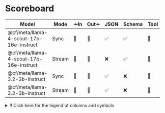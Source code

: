 # Scoreboard

| Model                                   | Mode   | ➛In   | Out➛   | JSON | Schema | Tool | Batch | File | Cite | Text | Probs | Limits | Usage | Finish |
| --------------------------------------- | ------ | ----- | ------ | ---- | ------ | ---- | ----- | ---- | ---- | ---- | ----- | ------ | ----- | ------ |
| @cf/meta/llama-4-scout-17b-16e-instruct | Sync   | 💬    | 💬     | ✅   | ✅     | 💨   | ❌    | ❌   | ❌   | 🌱📏  | ❌    | ❌     | ✅    | 💨     |
| @cf/meta/llama-4-scout-17b-16e-instruct | Stream | 💬    | 💬     | ❌   | ✅     | 💨   | ❌    | ❌   | ❌   | 🌱📏  | ❌    | ❌     | ✅    | 💨     |
| @cf/meta/llama-3.2-3b-instruct          | Sync   | 💬    | 💬     | ✅   | ❌     | 💨   | ❌    | ❌   | ❌   | 🌱📏  | ❌    | ❌     | ✅    | 💨     |
| @cf/meta/llama-3.2-3b-instruct          | Stream | 💬    | 💬     | ✅   | ❌     | 💨   | ❌    | ❌   | ❌   | 🌱📏  | ❌    | ❌     | ✅    | 💨     |
<details>
<summary>‼️ Click here for the legend of columns and symbols</summary>

- 🏠: Runs locally.
- Sync:   Runs synchronously, the reply is only returned once completely generated
- Stream: Streams the reply as it is generated. Occasionally less features are supported in this mode
- 🧠: Has chain-of-thought thinking process
    - Both redacted (Anthropic, Gemini, OpenAI) and explicit (Deepseek R1, Qwen3, etc)
    - Many models can be used in both mode. In this case they will have two rows, one with thinking and one
      without. It is frequent that certain functionalities are limited in thinking mode, like tool calling.
- ✅: Implemented and works great
- ❌: Not supported by genai. The provider may support it, but genai does not (yet). Please send a PR to add
  it!
- 💬: Text
- 📄: PDF: process a PDF as input, possibly with OCR
- 📸: Image: process an image as input; most providers support PNG, JPG, WEBP and non-animated GIF, or generate images
- 🎤: Audio: process an audio file (e.g. MP3, WAV, Flac, Opus) as input, or generate audio
- 🎥: Video: process a video (e.g. MP4) as input, or generate a video (e.g. Veo 3)
- 💨: Feature is flaky (Tool calling) or inconsistent (Usage is not always reported)
- 🪨: Tool calling can be forced; aka you can force the model to call a tool. This is great.
- 🧐: Tool calling is **not** biased towards the first value in an enum. This is good. If the provider doesn't
	have this, be mindful of the order of the values presented in the prompt!
- 💥: Tool calling is indecisive. When unsure about an answer, it'll call both options. This is good.
- 🌐: Country where the company is located
- JSON and Schema: ability to output JSON in free form, or with a forced schema specified as a Go struct
- Tool: Tool calling, using [genai.ToolDef](https://pkg.go.dev/github.com/maruel/genai#ToolDef); best is ✅🪨🧐💥
- Batch: Process asynchronously batches during off peak hours at a discounts
- Text: Text features
    - '🌱': Seed option for deterministic output
    - '📏': MaxTokens option to cap the amount of returned tokens
    - '🛑': Stop sequence to stop generation when a token is generated
- File: Upload and store large files via a separate API
- Cite: Citation generation from a provided document, specially useful for RAG
- Probs: Return logprobs to analyse each token probabilities
- Limits: Returns the rate limits, including the remaining quota
</details>
